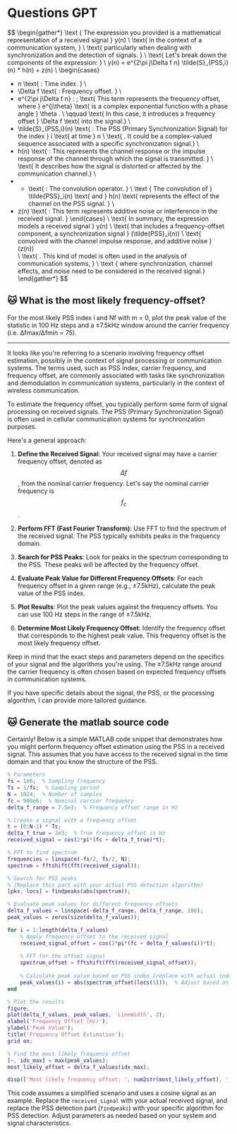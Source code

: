 # Questions GPT

$$
\begin{gather*}
\text { The expression you provided is a mathematical representation of a received signal } y(n) 
\\
\text{ in the context of a communication system, }
\\
\text{ particularly when dealing with synchronization and the detection of signals. }
\\
\text{ Let's break down the components of the expression: }
\\
y(n) = e^{2\pi j\Delta f n} \tilde{S}_{PSS,i}(n) * h(n) + z(n)
\\
\begin{cases}
- n \text{ : Time index. }
\\
- \Delta f \text{ : Frequency offset. }
\\
- e^{2\pi j\Delta f n} : \; \text{ This term represents the frequency offset, where } e^{j\theta} \text{  is a complex exponential function with a phase angle } \theta .
\\
\qquad \text{ In this case, it introduces a frequency offset } \Delta f \text{  into the signal.}
\\
- \tilde{S}_{PSS,i}(n) \text{ : The PSS (Primary Synchronization Signal) for the index } i \text{  at time } n 
\\
\text{ . It could be a complex-valued sequence associated with a specific synchronization signal.}
\\
- h(n) \text{ : This represents the channel response or the impulse response of the channel through which the signal is transmitted. }
\\
\text{ It describes how the signal is distorted or affected by the communication channel.}
\\
- * \text{ : The convolution operator. }
\\
\text { The convolution of } \tilde{PSS}_i(n) \text{  and } h(n) \text{ represents the effect of the channel on the PSS signal. }
\\
- z(n) \text{ : This term represents additive noise or interference in the received signal. }
\end{cases}
\\
\text{ In summary, the expression models a received signal } y(n) 
\\
\text{  that includes a frequency-offset component, a synchronization signal } (\tilde{PSS}_i(n)) 
\\
\text{ convolved with the channel impulse response, and additive noise } (z(n))  
\\
\text{ . This kind of model is often used in the analysis of communication systems, }
\\
\text { where synchronization, channel effects, and noise need to be considered in the received signal.}
\end{gather*}
$$

## &#x1F431; What is the most likely frequency-offset?

For the most likely PSS index i and Nf with m = 0, plot the peak value of the statistic in 100 Hz steps and a ±7.5kHz window around the carrier frequency (i.e. ∆fmax/∆fmin = 75).

---

It looks like you're referring to a scenario involving frequency offset estimation, possibly in the context of signal processing or communication systems. The terms used, such as PSS index, carrier frequency, and frequency offset, are commonly associated with tasks like synchronization and demodulation in communication systems, particularly in the context of wireless communication.

To estimate the frequency offset, you typically perform some form of signal processing on received signals. The PSS (Primary Synchronization Signal) is often used in cellular communication systems for synchronization purposes.

Here's a general approach:

1. **Define the Received Signal**: Your received signal may have a carrier frequency offset, denoted as $$ \Delta f $$, from the nominal carrier frequency. Let's say the nominal carrier frequency is $$ f_c $$.

2. **Perform FFT (Fast Fourier Transform)**: Use FFT to find the spectrum of the received signal. The PSS typically exhibits peaks in the frequency domain.

3. **Search for PSS Peaks**: Look for peaks in the spectrum corresponding to the PSS. These peaks will be affected by the frequency offset.

4. **Evaluate Peak Value for Different Frequency Offsets**: For each frequency offset in a given range (e.g., ±7.5kHz), calculate the peak value of the PSS index.

5. **Plot Results**: Plot the peak values against the frequency offsets. You can use 100 Hz steps in the range of ±7.5kHz.

6. **Determine Most Likely Frequency Offset**: Identify the frequency offset that corresponds to the highest peak value. This frequency offset is the most likely frequency offset.

Keep in mind that the exact steps and parameters depend on the specifics of your signal and the algorithms you're using. The ±7.5kHz range around the carrier frequency is often chosen based on expected frequency offsets in communication systems.

If you have specific details about the signal, the PSS, or the processing algorithm, I can provide more tailored guidance.

## &#x1F431; Generate the matlab source code

Certainly! Below is a simple MATLAB code snippet that demonstrates how you might perform frequency offset estimation using the PSS in a received signal. This assumes that you have access to the received signal in the time domain and that you know the structure of the PSS.

```matlab
% Parameters
fs = 1e6;  % Sampling frequency
Ts = 1/fs;  % Sampling period
N = 1024;  % Number of samples
fc = 900e6;  % Nominal carrier frequency
delta_f_range = 7.5e3;  % Frequency offset range in Hz

% Create a signal with a frequency offset
t = (0:N-1) * Ts;
delta_f_true = 2e3;  % True frequency offset in Hz
received_signal = cos(2*pi*(fc + delta_f_true)*t);

% FFT to find spectrum
frequencies = linspace(-fs/2, fs/2, N);
spectrum = fftshift(fft(received_signal));

% Search for PSS peaks
% (Replace this part with your actual PSS detection algorithm)
[pks, locs] = findpeaks(abs(spectrum));

% Evaluate peak values for different frequency offsets
delta_f_values = linspace(-delta_f_range, delta_f_range, 100);
peak_values = zeros(size(delta_f_values));

for i = 1:length(delta_f_values)
    % Apply frequency offset to the received signal
    received_signal_offset = cos(2*pi*(fc + delta_f_values(i))*t);
    
    % FFT for the offset signal
    spectrum_offset = fftshift(fft(received_signal_offset));
    
    % Calculate peak value based on PSS index (replace with actual index)
    peak_values(i) = abs(spectrum_offset(locs(1)));  % Adjust based on your PSS index
end

% Plot the results
figure;
plot(delta_f_values, peak_values, 'LineWidth', 2);
xlabel('Frequency Offset (Hz)');
ylabel('Peak Value');
title('Frequency Offset Estimation');
grid on;

% Find the most likely frequency offset
[~, idx_max] = max(peak_values);
most_likely_offset = delta_f_values(idx_max);

disp(['Most likely frequency offset: ', num2str(most_likely_offset), ' Hz']);
```

This code assumes a simplified scenario and uses a cosine signal as an example. Replace the `received_signal` with your actual received signal, and replace the PSS detection part (`findpeaks`) with your specific algorithm for PSS detection. Adjust parameters as needed based on your system and signal characteristics.
